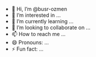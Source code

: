 - 👋 Hi, I’m @busr-ozmen
- 👀 I’m interested in ...
- 🌱 I’m currently learning ...
- 💞️ I’m looking to collaborate on ...
- 📫 How to reach me ...
- 😄 Pronouns: ...
- ⚡ Fun fact: ...

<!---
busr-ozmen/busr-ozmen is a ✨ special ✨ repository because its `README.md` (this file) appears on your GitHub profile.
You can click the Preview link to take a look at your changes.
--->

